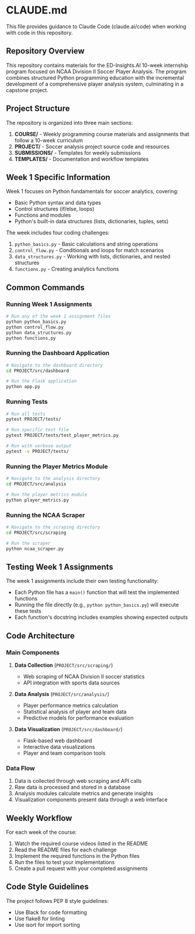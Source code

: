 # CLAUDE.md

This file provides guidance to Claude Code (claude.ai/code) when working with code in this repository.

## Repository Overview

This repository contains materials for the ED-Insights.AI 10-week internship program focused on NCAA Division II Soccer Player Analysis. The program combines structured Python programming education with the incremental development of a comprehensive player analysis system, culminating in a capstone project.

## Project Structure

The repository is organized into three main sections:

1. **COURSE/** - Weekly programming course materials and assignments that follow a 10-week curriculum
2. **PROJECT/** - Soccer analysis project source code and resources
3. **SUBMISSIONS/** - Templates for weekly submissions
4. **TEMPLATES/** - Documentation and workflow templates

## Week 1 Specific Information

Week 1 focuses on Python fundamentals for soccer analytics, covering:
- Basic Python syntax and data types
- Control structures (if/else, loops)
- Functions and modules
- Python's built-in data structures (lists, dictionaries, tuples, sets)

The week includes four coding challenges:
1. `python_basics.py` - Basic calculations and string operations
2. `control_flow.py` - Conditionals and loops for match scenarios
3. `data_structures.py` - Working with lists, dictionaries, and nested structures
4. `functions.py` - Creating analytics functions

## Common Commands

### Running Week 1 Assignments

```bash
# Run any of the week 1 assignment files
python python_basics.py
python control_flow.py
python data_structures.py
python functions.py
```

### Running the Dashboard Application

```bash
# Navigate to the dashboard directory
cd PROJECT/src/dashboard

# Run the Flask application
python app.py
```

### Running Tests

```bash
# Run all tests
pytest PROJECT/tests/

# Run specific test file
pytest PROJECT/tests/test_player_metrics.py

# Run with verbose output
pytest -v PROJECT/tests/
```

### Running the Player Metrics Module

```bash
# Navigate to the analysis directory
cd PROJECT/src/analysis

# Run the player metrics module
python player_metrics.py
```

### Running the NCAA Scraper

```bash
# Navigate to the scraping directory
cd PROJECT/src/scraping

# Run the scraper
python ncaa_scraper.py
```

## Testing Week 1 Assignments

The week 1 assignments include their own testing functionality:
- Each Python file has a `main()` function that will test the implemented functions
- Running the file directly (e.g., `python python_basics.py`) will execute these tests
- Each function's docstring includes examples showing expected outputs

## Code Architecture

### Main Components

1. **Data Collection** (`PROJECT/src/scraping/`)
   - Web scraping of NCAA Division II soccer statistics
   - API integration with sports data sources

2. **Data Analysis** (`PROJECT/src/analysis/`)
   - Player performance metrics calculation
   - Statistical analysis of player and team data
   - Predictive models for performance evaluation

3. **Data Visualization** (`PROJECT/src/dashboard/`)
   - Flask-based web dashboard
   - Interactive data visualizations
   - Player and team comparison tools

### Data Flow

1. Data is collected through web scraping and API calls
2. Raw data is processed and stored in a database
3. Analysis modules calculate metrics and generate insights
4. Visualization components present data through a web interface

## Weekly Workflow

For each week of the course:
1. Watch the required course videos listed in the README
2. Read the README files for each challenge
3. Implement the required functions in the Python files
4. Run the files to test your implementations
5. Create a pull request with your completed assignments

## Code Style Guidelines

The project follows PEP 8 style guidelines:
- Use Black for code formatting
- Use flake8 for linting
- Use isort for import sorting